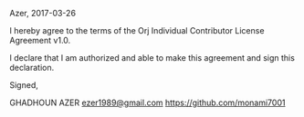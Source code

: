 Azer, 2017-03-26

I hereby agree to the terms of the Orj Individual Contributor License Agreement v1.0.

I declare that I am authorized and able to make this agreement and sign this declaration.

Signed,

GHADHOUN AZER ezer1989@gmail.com https://github.com/monami7001
